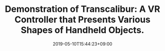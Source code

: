 ---
title: "Demonstration of Transcalibur: A VR Controller that Presents Various Shapes of Handheld Objects."

# Authors
# If you created a profile for a user (e.g. the default `admin` user), write the username (folder name) here 
# and it will be replaced with their full name and linked to their profile.
authors:
- Jotaro Shigeyama
- admin
- Shigeo Yoshida
- Takuji Narumi
- Tomohiro Tanikawa
- Michitaka Hirose

# Author notes (optional)
# author_notes:
# - "Equal contribution"
# - "Equal contribution"

date: "2019-05-10T15:44:23+09:00"
doi: ""

# Schedule page publish date (NOT publication's date).
publishDate: "2019-05-10T15:44:23+09:00"

# Publication type.
# Legend: 0 = Uncategorized; 1 = Conference paper; 2 = Journal article;
# 3 = Preprint / Working Paper; 4 = Report; 5 = Book; 6 = Book section;
# 7 = Thesis; 8 = Patent
publication_types: ["0"]

# Publication name and optional abbreviated publication name.
publication: In *Extended Abstracts of the 2019 CHI Conference on Human Factors in Computing Systems*
# publication_short: In *ICW*

abstract: 
# Summary. An optional shortened abstract.
# summary: 
tags: []

# Display this page in the Featured widget?
featured: false

# Custom links (uncomment lines below)
# links:
# - name: Custom Link
#   url: http://example.org

url_pdf: ''
url_code: ''
url_dataset: ''
url_poster: ''
url_project: ''
url_slides: ''
url_source: ''
url_video: ''

# Featured image
# To use, add an image named `featured.jpg/png` to your page's folder. 
image:
  caption: 
  focal_point: ""
  preview_only: false

# Associated Projects (optional).
#   Associate this publication with one or more of your projects.
#   Simply enter your project's folder or file name without extension.
#   E.g. `internal-project` references `content/project/internal-project/index.md`.
#   Otherwise, set `projects: []`.
projects:
- transcalibur

# Slides (optional).
#   Associate this publication with Markdown slides.
#   Simply enter your slide deck's filename without extension.
#   E.g. `slides: "example"` references `content/slides/example/index.md`.
#   Otherwise, set `slides: ""`.
slides: 
---